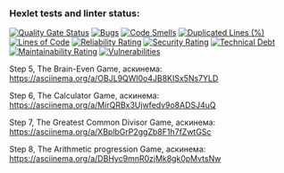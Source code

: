 ### Hexlet tests and linter status:
[![Quality Gate Status](https://sonarcloud.io/api/project_badges/measure?project=rainforrrest_php-project-45&metric=alert_status)](https://sonarcloud.io/summary/new_code?id=rainforrrest_php-project-45)
[![Bugs](https://sonarcloud.io/api/project_badges/measure?project=rainforrrest_php-project-45&metric=bugs)](https://sonarcloud.io/summary/new_code?id=rainforrrest_php-project-45)
[![Code Smells](https://sonarcloud.io/api/project_badges/measure?project=rainforrrest_php-project-45&metric=code_smells)](https://sonarcloud.io/summary/new_code?id=rainforrrest_php-project-45)
[![Duplicated Lines (%)](https://sonarcloud.io/api/project_badges/measure?project=rainforrrest_php-project-45&metric=duplicated_lines_density)](https://sonarcloud.io/summary/new_code?id=rainforrrest_php-project-45)
[![Lines of Code](https://sonarcloud.io/api/project_badges/measure?project=rainforrrest_php-project-45&metric=ncloc)](https://sonarcloud.io/summary/new_code?id=rainforrrest_php-project-45)
[![Reliability Rating](https://sonarcloud.io/api/project_badges/measure?project=rainforrrest_php-project-45&metric=reliability_rating)](https://sonarcloud.io/summary/new_code?id=rainforrrest_php-project-45)
[![Security Rating](https://sonarcloud.io/api/project_badges/measure?project=rainforrrest_php-project-45&metric=security_rating)](https://sonarcloud.io/summary/new_code?id=rainforrrest_php-project-45)
[![Technical Debt](https://sonarcloud.io/api/project_badges/measure?project=rainforrrest_php-project-45&metric=sqale_index)](https://sonarcloud.io/summary/new_code?id=rainforrrest_php-project-45)
[![Maintainability Rating](https://sonarcloud.io/api/project_badges/measure?project=rainforrrest_php-project-45&metric=sqale_rating)](https://sonarcloud.io/summary/new_code?id=rainforrrest_php-project-45)
[![Vulnerabilities](https://sonarcloud.io/api/project_badges/measure?project=rainforrrest_php-project-45&metric=vulnerabilities)](https://sonarcloud.io/summary/new_code?id=rainforrrest_php-project-45)

Step 5, The Brain-Even Game, аскинема: https://asciinema.org/a/OBJL9QWl0o4JB8KISx5Ns7YLD

Step 6, The Calculator Game, аскинема: https://asciinema.org/a/MirQRBx3Ujwfedv9o8ADSJ4uQ

Step 7, The Greatest Common Divisor Game, аскинема: https://asciinema.org/a/XBplbGrP2ggZb8F1h7fZwtGSc

Step 8, The Arithmetic progression Game, аскинема: https://asciinema.org/a/DBHyc9mnR0zjMk8gk0pMvtsNw
